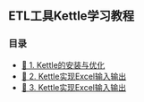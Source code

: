 
## ETL工具Kettle学习教程 

### 目录

- [🔖 1. Kettle的安装与优化](book/KettleInstall.md)
- [🔖 2. Kettle实现Excel输入输出](book/KettleExcel.md)
- [🔖 3. Kettle实现Excel输入输出](book/KettleForOracle.md)


